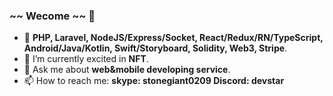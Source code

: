 ### ~~ Wecome ~~ 👋

- 🔭 **PHP, Laravel, NodeJS/Express/Socket, React/Redux/RN/TypeScript, Android/Java/Kotlin, Swift/Storyboard, Solidity, Web3, Stripe**.
- 🌱 I’m currently excited in **NFT**.
- 💬 Ask me about **web&mobile developing service**.
- 📫 How to reach me: **skype: stonegiant0209   Discord: devstar**
